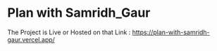# Plan with Samridh_Gaur
 
The Project is Live or Hosted on that Link : https://plan-with-samridh-gaur.vercel.app/
